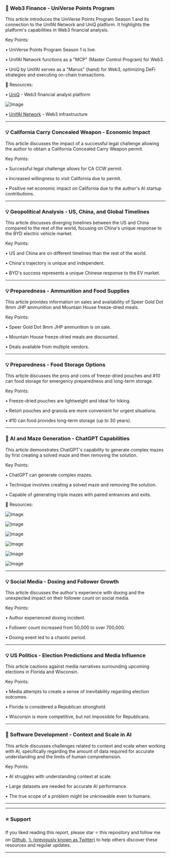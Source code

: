 ### 🚀 Web3 Finance - UniVerse Points Program

This article introduces the UniVerse Points Program Season 1 and its connection to the UnifAI Network and UniQ platform.  It highlights the platform's capabilities in Web3 financial analysis.

Key Points:

• UniVerse Points Program Season 1 is live.

• UnifAI Network functions as a "MCP" (Master Control Program) for Web3.

• UniQ by UnifAI serves as a "Manus" (hand) for Web3, optimizing DeFi strategies and executing on-chain transactions.


🔗 Resources:

• [UniQ](https://uniq.unifai.network) - Web3 financial analyst platform

![Image](https://pbs.twimg.com/ext_tw_video_thumb/1906500688110362624/pu/img/o38sk4aqWU3Oo94p.jpg)

• [UnifAI Network](https://x.com/UnifaiNetwork) -  Web3 infrastructure

---

### 💡 California Carry Concealed Weapon - Economic Impact

This article discusses the impact of a successful legal challenge allowing the author to obtain a California Concealed Carry Weapon permit.

Key Points:

• Successful legal challenge allows for CA CCW permit.

• Increased willingness to visit California due to permit.

• Positive net economic impact on California due to the author's AI startup contributions.


---

### 💡 Geopolitical Analysis - US, China, and Global Timelines

This article discusses diverging timelines between the US and China compared to the rest of the world, focusing on China's unique response to the BYD electric vehicle market.

Key Points:

• US and China are on different timelines than the rest of the world.

• China's trajectory is unique and independent.

• BYD's success represents a unique Chinese response to the EV market.


---

### 💡 Preparedness - Ammunition and Food Supplies

This article provides information on sales and availability of Speer Gold Dot 9mm JHP ammunition and Mountain House freeze-dried meals.

Key Points:

• Speer Gold Dot 9mm JHP ammunition is on sale.

• Mountain House freeze-dried meals are discounted.

• Deals available from multiple vendors.



---

### 💡 Preparedness - Food Storage Options

This article discusses the pros and cons of freeze-dried pouches and #10 can food storage for emergency preparedness and long-term storage.

Key Points:

• Freeze-dried pouches are lightweight and ideal for hiking.

• Retort pouches and granola are more convenient for urgent situations.

• #10 can food provides long-term storage (up to 30 years).


---

### 🤖 AI and Maze Generation - ChatGPT Capabilities

This article demonstrates ChatGPT's capability to generate complex mazes by first creating a solved maze and then removing the solution.

Key Points:

• ChatGPT can generate complex mazes.

• Technique involves creating a solved maze and removing the solution.

• Capable of generating triple mazes with paired entrances and exits.


🔗 Resources:

![Image](https://pbs.twimg.com/media/GnK9ZiYXcAAoA2C?format=jpg&name=small)

![Image](https://pbs.twimg.com/media/GnK9ZiWWcAABYlO?format=jpg&name=small)

![Image](https://pbs.twimg.com/media/GnJMjDcWoAATg0d?format=jpg&name=120x120)

![Image](https://pbs.twimg.com/media/GnJMkphXwAA1wnI?format=jpg&name=120x120)

![Image](https://pbs.twimg.com/media/GnJMmnPWMAElclO?format=jpg&name=120x120)

![Image](https://pbs.twimg.com/media/GnJMonDXkAA7zgm?format=jpg&name=120x120)


---

### 💡 Social Media - Doxing and Follower Growth

This article discusses the author's experience with doxing and the unexpected impact on their follower count on social media.

Key Points:

• Author experienced doxing incident.

• Follower count increased from 50,000 to over 700,000.

• Doxing event led to a chaotic period.


---

### 💡 US Politics - Election Predictions and Media Influence

This article cautions against media narratives surrounding upcoming elections in Florida and Wisconsin.

Key Points:

• Media attempts to create a sense of inevitability regarding election outcomes.

• Florida is considered a Republican stronghold.

• Wisconsin is more competitive, but not impossible for Republicans.


---

### 🤖 Software Development - Context and Scale in AI

This article discusses challenges related to context and scale when working with AI, specifically regarding the amount of data required for accurate understanding and the limits of human comprehension.

Key Points:

• AI struggles with understanding context at scale.

• Large datasets are needed for accurate AI performance.

•  The true scope of a problem might be unknowable even to humans.


---


---

### ⭐️ Support

If you liked reading this report, please star ⭐️ this repository and follow me on [Github](https://github.com/Drix10), [𝕏 (previously known as Twitter)](https://x.com/DRIX_10_) to help others discover these resources and regular updates.

---